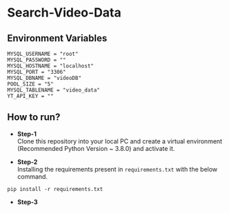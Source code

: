 # Search-Video-Data

## Environment Variables

```
MYSQL_USERNAME = "root"
MYSQL_PASSWORD = ""
MYSQL_HOSTNAME = "localhost"
MYSQL_PORT = "3306"
MYSQL_DBNAME = "videoDB"
POOL_SIZE = "5"
MYSQL_TABLENAME = "video_data"
YT_API_KEY = ""
```

## How to run?

* **Step-1** <br/>
Clone this repository into your local PC and create a virtual environment (Recommended Python Version ~ 3.8.0) and activate it.

* **Step-2** <br/>
Installing the requirements present in `requirements.txt` with the below command.

```
pip install -r requirements.txt
```

* **Step-3** <br/>

